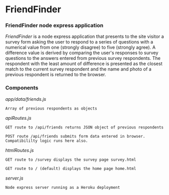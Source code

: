 # FriendFinder

### FriendFinder node express application


*FriendFinder* is a node express application that presents to the site visitor a survey form asking the user to respond to a series of questions with a numerical value from one (strongly disagree) to five (strongly agree).  A difference value is derived by comparing the user's responses to survey questions to the answers entered from previous survey respondents.  The respondent with the least amount of difference is presented as the closest match to the current survey respondent and the name and photo of a previous respondent is returned to the browser.      


### Components

*app/data/friends.js*

    Array of previous respondents as objects

*apiRoutes.js*

    GET route to /api/friends returns JSON object of previous respondents

    POST route /api/friends submits form data entered in browser. Compatibililty logic runs here also.

*htmlRoutes.js*

    GET route to /survey displays the survey page survey.html

    GET route to / (default) displays the home page home.html

*server.js*

    Node express server running as a Heroku deployment

    